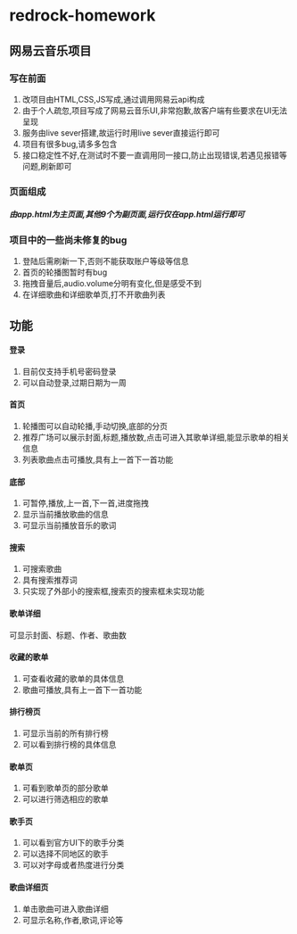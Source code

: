 # redrock-homework
## 网易云音乐项目
### 写在前面
1. 改项目由HTML,CSS,JS写成,通过调用网易云api构成
2. 由于个人疏忽,项目写成了网易云音乐UI,非常抱歉,故客户端有些要求在UI无法呈现
3. 服务由live sever搭建,故运行时用live sever直接运行即可
4. 项目有很多bug,请多多包含
5. 接口稳定性不好,在测试时不要一直调用同一接口,防止出现错误,若遇见报错等问题,刷新即可
### 页面组成
##### 由app.html为主页面,其他9个为副页面,运行仅在app.html运行即可
### 项目中的一些尚未修复的bug
1. 登陆后需刷新一下,否则不能获取账户等级等信息
2. 首页的轮播图暂时有bug
3. 拖拽音量后,audio.volume分明有变化,但是感受不到
4. 在详细歌曲和详细歌单页,打不开歌曲列表
## 功能
#### 登录
1. 目前仅支持手机号密码登录
2. 可以自动登录,过期日期为一周
#### 首页
1. 轮播图可以自动轮播,手动切换,底部的分页
2. 推荐广场可以展示封面,标题,播放数,点击可进入其歌单详细,能显示歌单的相关信息
3. 列表歌曲点击可播放,具有上一首下一首功能
#### 底部
1. 可暂停,播放,上一首,下一首,进度拖拽
2. 显示当前播放歌曲的信息
3. 可显示当前播放音乐的歌词
#### 搜索
1. 可搜索歌曲
2. 具有搜索推荐词
3. 只实现了外部小的搜索框,搜索页的搜索框未实现功能
#### 歌单详细
可显示封面、标题、作者、歌曲数
#### 收藏的歌单
1. 可查看收藏的歌单的具体信息
2. 歌曲可播放,具有上一首下一首功能
#### 排行榜页
1. 可显示当前的所有排行榜
2. 可以看到排行榜的具体信息
#### 歌单页
1. 可看到歌单页的部分歌单
2. 可以进行筛选相应的歌单
#### 歌手页
1. 可以看到官方UI下的歌手分类
2. 可以选择不同地区的歌手
3. 可以对字母或者热度进行分类
#### 歌曲详细页
1. 单击歌曲可进入歌曲详细
2. 可显示名称,作者,歌词,评论等

